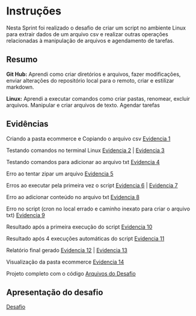 # Instruções
Nesta Sprint foi realizado o desafio de criar um script no ambiente Linux para extrair dados de um arquivo csv e realizar outras operações relacionadas à manipulação de arquivos e agendamento de tarefas.

## Resumo

**Git Hub:** Aprendi como criar diretórios e arquivos, fazer modificações, enviar alterações do repositório local para o remoto, criar e estilizar markdown.

**Linux:** Aprendi a executar comandos como criar pastas, renomear, excluir arquivos. Manipular e criar arquivos de texto. Agendar tarefas

## Evidências

Criando a pasta ecommerce e Copiando o arquivo csv
[Evidencia 1](evidencias/Copiando_csv.png)

Testando comandos no terminal Linux
[Evidencia 2](evidencias/Teste_comandos.png)
| [Evidencia 3](evidencias/Teste_comandos2.png)

Testando comandos para adicionar ao arquivo txt
[Evidencia 4](evidencias/Teste_comandos_txt.png)

Erro ao tentar zipar um arquivo
[Evidencia 5](evidencias/Erro_zip.png)

Erros ao executar pela primeira vez o script
[Evidencia 6](evidencias/Erro_prim_teste.png)
| [Evidencia 7](evidencias/Erros_prim_teste2.png)

Erro ao adicionar conteúdo no arquivo txt
[Evidencia 8](evidencias/Erro_txt.png)

Erro no script (cron no local errado e caminho inexato para criar o arquivo txt)
[Evidencia 9](evidencias/Erro_cron_txt.png)

Resultado após a primeira execução do script
[Evidencia 10](evidencias/Primeira_execucao.png)

Resultado após 4 execuções automáticas do script
[Evidencia 11](evidencias/resultado.png)

Relatório final gerado
[Evidencia 12](evidencias/relatorio_final1.png)
| [Evidencia 13](evidencias/relatorio_final2.png)

Visualização da pasta ecommerce
[Evidencia 14](evidencias/pasta_ecommerce.png)

Projeto completo com o código
[Arquivos do Desafio](desafio/ecommerce.zip)

## Apresentação do desafio
[Desafio](desafio/README.md)